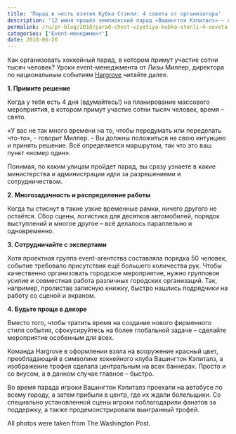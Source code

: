 ```yaml
---
title: 'Парад в честь взятия Кубка Стэнли: 4 совета от организатора'
description: '12 июня прошёл чемпионский парад «Вашингтон Кэпиталз» — впервые за 44-летнюю историю клуб из столицы США выиграл главный приз НХЛ. Но сейчас не об этом. Как организовать хоккейный парад, в котором примут участие сотни тысяч человек? Уроки event-менеджмента от Лизы Миллер, директора по национальным событиям Hargrove читайте далее. 1. Примите решение'
permalink: /ru/pr-blog/2018/parad-chest-vzyatiya-kubka-stenli-4-soveta-organizatora
categories: ['Event-менеджмент']
date: 2018-06-26
---
```

<p>Как организовать хоккейный парад, в котором примут участие сотни тысяч человек? Уроки event-менеджмента от Лизы Миллер, директора по национальным событиям <a href="https://www.hargroveinc.com/">Hargrove</a> читайте далее.</p>
<p><strong>1. Примите решение</strong></p>
<p>Когда у тебя есть 4 дня (вдумайтесь!) на планирование массового мероприятия, в котором примут участие сотни тысяч человек, время &ndash; свято.</p>
<p>&laquo;У вас не так много времени на то, чтобы передумать или переделать что-то&raquo;, - говорит Миллер. &ndash; Вы должны положиться на свою интуицию и принять решение. Всё определяется маршрутом, так что это ваш пункт &laquo;номер один&raquo;.</p>
<p>Понимая, по каким улицам пройдет парад, вы сразу узнаете в какие министерства и администрации идти за разрешениями и сотрудничеством.</p>
<p><strong>2. Многозадачность и распределение работы</strong></p>
<p>Когда ты стиснут в такие узкие временные рамки, ничего другого не остаётся. Сбор сцены, логистика для десятков автомобилей, порядок выступлений и многое другое &ndash; всё делалось параллельно и одновременно.</p>
<p><strong>3. Сотрудничайте с экспертами</strong></p>
<p>Хотя проектная группа event-агентства составляла порядка 50 человек, событие требовало присутствия&nbsp;ещё большего количества рук. Чтобы качественно организовать городское мероприятие, нужно групповое усилие и совместная работа различных городских организаций. Так, например, пролистав записную книжку, быстро нашлись подрядчики на работу со сценой и экраном.</p>
<p><strong>4. Будьте проще в декоре</strong></p>
<p>Вместо того, чтобы тратить время на создание нового фирменного стиля события, сфокусируйтесь на более глобальной задаче &ndash; сделайте мероприятие особенным для всех.</p>
<p>Команда Hargrove в оформлении взяла на вооружение красный цвет, преобладающий в символике хоккейного клуба Вашингтон Кэпиталз, а изображение трофея сделала центральным на всех баннерах. Просто и со вкусом, а в данном случае главное &ndash; быстро.</p>
<p>Во время парада игроки Вашингтон Кэпиталз проехали на автобусе по всему городу, а затем прибыли в центр, где их ждали болельщики. Со специально установленной сцены игроки поблагодарили фанатов за поддержку, а также продемонстрировали выигранный трофей.</p>
<p>All photos were taken from The Washington Post.&nbsp;</p>
